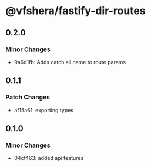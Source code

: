 # @vfshera/fastify-dir-routes

## 0.2.0

### Minor Changes

- 9a6d1fb: Adds catch all name to route params

## 0.1.1

### Patch Changes

- af15a61: exporting types

## 0.1.0

### Minor Changes

- 04cf463: added api features
